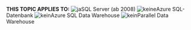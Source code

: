**THIS TOPIC APPLIES TO:** ![ja](media/yes-icon.png "ja")SQL Server \(ab 2008\) ![keine](media/no-icon.png "Nein")Azure SQL-Datenbank ![kein](media/no-icon.png "nein")Azure SQL Data Warehouse ![kein](media/no-icon.png "nein")Parallel Data Warehouse
